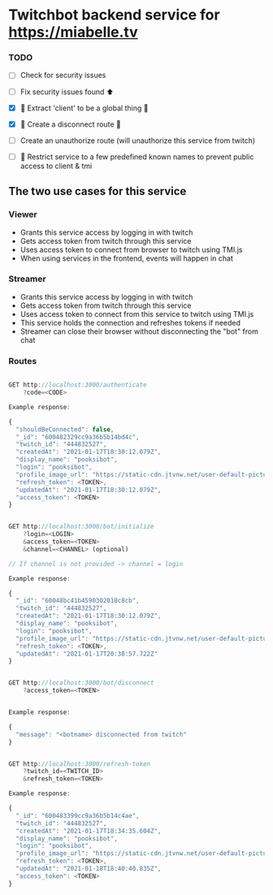 # Twitchbot backend service for https://miabelle.tv

### TODO

- [ ] Check for security issues
- [ ] Fix security issues found ⬆
- [x] 🎉 Extract 'client' to be a global thing 🎉
- [x] 🎉 Create a disconnect route 🎉
- [ ] Create an unauthorize route (will unauthorize this service from twitch)

- [ ] 📢 Restrict service to a few predefined known names to prevent public access to client & tmi

## The two use cases for this service

### Viewer

- Grants this service access by logging in with twitch
- Gets access token from twitch through this service
- Uses access token to connect from browser to twitch using TMI.js
- When using services in the frontend, events will happen in chat

### Streamer

- Grants this service access by logging in with twitch
- Gets access token from twitch through this service
- Uses access token to connect from this service to twitch using TMI.js
- This service holds the connection and refreshes tokens if needed
- Streamer can close their browser without disconnecting the "bot" from chat

### Routes

```js

GET http://localhost:3000/authenticate
    ?code=<CODE>

Example response:

{
  "shouldBeConnected": false,
  "_id": "600482329cc9a36b5b14bd4c",
  "twitch_id": "444832527",
  "createdAt": "2021-01-17T18:30:12.079Z",
  "display_name": "pooksibot",
  "login": "pooksibot",
  "profile_image_url": "https://static-cdn.jtvnw.net/user-default-pictures-uv/de130ab0-def7-11e9-b668-784f43822e80-profile_image-300x300.png",
  "refresh_token": <TOKEN>,
  "updatedAt": "2021-01-17T18:30:12.079Z",
  "access_token": <TOKEN>
}

```

```js

GET http://localhost:3000/bot/initialize
    ?login=<LOGIN>
    &access_token=<TOKEN>
    &channel=<CHANNEL> (optional)

// If channel is not provided -> channel = login

Example response:

{
  "_id": "60048bc41b4590302018c8cb",
  "twitch_id": "444832527",
  "createdAt": "2021-01-17T18:30:12.079Z",
  "display_name": "pooksibot",
  "login": "pooksibot",
  "profile_image_url": "https://static-cdn.jtvnw.net/user-default-pictures-uv/de130ab0-def7-11e9-b668-784f43822e80-profile_image-300x300.png",
  "refresh_token": <TOKEN>,
  "updatedAt": "2021-01-17T20:38:57.722Z"
}

```

```js

GET http://localhost:3000/bot/disconnect
    ?access_token=<TOKEN>


Example response:

{
  "message": "<botname> disconnected from twitch"
}

```

```js

GET http://localhost:3000/refresh-token
    ?twitch_id=<TWITCH_ID>
    &refresh_token=<TOKEN>

Example response:

{
  "_id": "600483399cc9a36b5b14c4ae",
  "twitch_id": "444832527",
  "createdAt": "2021-01-17T18:34:35.604Z",
  "display_name": "pooksibot",
  "login": "pooksibot",
  "profile_image_url": "https://static-cdn.jtvnw.net/user-default-pictures-uv/de130ab0-def7-11e9-b668-784f43822e80-profile_image-300x300.png",
  "refresh_token": <TOKEN>,
  "updatedAt": "2021-01-18T18:40:40.835Z",
  "access_token": <TOKEN>
}

```
